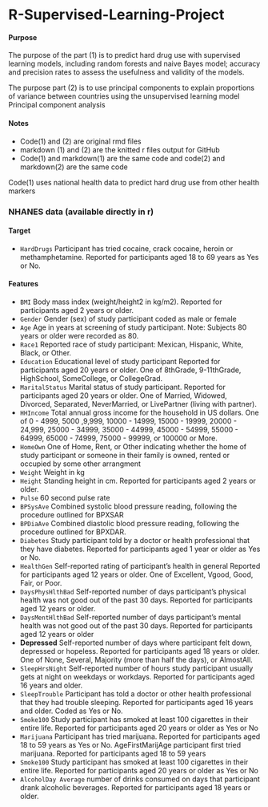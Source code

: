 # R-Supervised-Learning-Project
#### Purpose
The purpose of the part (1) is to predict hard drug use with supervised learning models, including random forests and naive Bayes model; accuracy and precision rates to assess the usefulness and validity of the models.

The purpose part (2) is to use principal components to explain proportions of variance between countries using the unsupervised learning model Principal component analysis
#### Notes
+ Code(1) and (2) are original rmd files 
+ markdown (1) and (2) are the knitted r files output for GitHub
+ Code(1) and markdown(1) are the same code and code(2) and markdown(2) are the same code

Code(1) uses national health data to predict hard drug use from other health markers
### NHANES data (available directly in r)
#### Target
+ `HardDrugs` Participant has tried cocaine, crack cocaine, heroin or methamphetamine. Reported
for participants aged 18 to 69 years as Yes or No.
#### Features
+ `BMI` Body mass index (weight/height2 in kg/m2). Reported for participants aged 2 years or older.
+ `Gender` Gender (sex) of study participant coded as male or female
+ `Age` Age in years at screening of study participant. Note: Subjects 80 years or older were recorded
as 80.
+ `Race1` Reported race of study participant: Mexican, Hispanic, White, Black, or Other.
+ `Education` Educational level of study participant Reported for participants aged 20 years or older.
One of 8thGrade, 9-11thGrade, HighSchool, SomeCollege, or CollegeGrad.
+ `MaritalStatus` Marital status of study participant. Reported for participants aged 20 years or older.
One of Married, Widowed, Divorced, Separated, NeverMarried, or LivePartner (living
with partner).
+ `HHIncome` Total annual gross income for the household in US dollars. One of 0 - 4999, 5000
,9,999, 10000 - 14999, 15000 - 19999, 20000 - 24,999, 25000 - 34999, 35000 - 44999,
45000 - 54999, 55000 - 64999, 65000 - 74999, 75000 - 99999, or 100000 or More.
+ `HomeOwn` One of Home, Rent, or Other indicating whether the home of study participant or someone in their family is owned, rented or occupied by some other arrangment
+ `Weight` Weight in kg
+ `Height` Standing height in cm. Reported for participants aged 2 years or older.
+ `Pulse` 60 second pulse rate
+ `BPSysAve` Combined systolic blood pressure reading, following the procedure outlined for BPXSAR
+ `BPDiaAve` Combined diastolic blood pressure reading, following the procedure outlined for BPXDAR.
+ `Diabetes` Study participant told by a doctor or health professional that they have diabetes. Reported
for participants aged 1 year or older as Yes or No.
+ `HealthGen` Self-reported rating of participant’s health in general Reported for participants aged 12
years or older. One of Excellent, Vgood, Good, Fair, or Poor.
+ `DaysPhysHlthBad` Self-reported number of days participant’s physical health was not good out of
the past 30 days. Reported for participants aged 12 years or older.
+ `DaysMentHlthBad` Self-reported number of days participant’s mental health was not good out of
the past 30 days. Reported for participants aged 12 years or older
+ **Depressed** Self-reported number of days where participant felt down, depressed or hopeless. Reported for participants aged 18 years or older. One of None, Several, Majority (more than
half the days), or AlmostAll.
+ `SleepHrsNight` Self-reported number of hours study participant usually gets at night on weekdays
or workdays. Reported for participants aged 16 years and older.
+ `SleepTrouble` Participant has told a doctor or other health professional that they had trouble sleeping. Reported for participants aged 16 years and older. Coded as Yes or No.
+ `Smoke100` Study participant has smoked at least 100 cigarettes in their entire life. Reported for
participants aged 20 years or older as Yes or No
+ `Marijuana` Participant has tried marijuana. Reported for participants aged 18 to 59 years as Yes
or No. AgeFirstMarijAge participant first tried marijuana. Reported for participants aged 18
to 59 years
+ `Smoke100` Study participant has smoked at least 100 cigarettes in their entire life. Reported for
participants aged 20 years or older as Yes or No
+ `AlcoholDay Average` number of drinks consumed on days that participant drank alcoholic beverages. Reported for participants aged 18 years or older.





